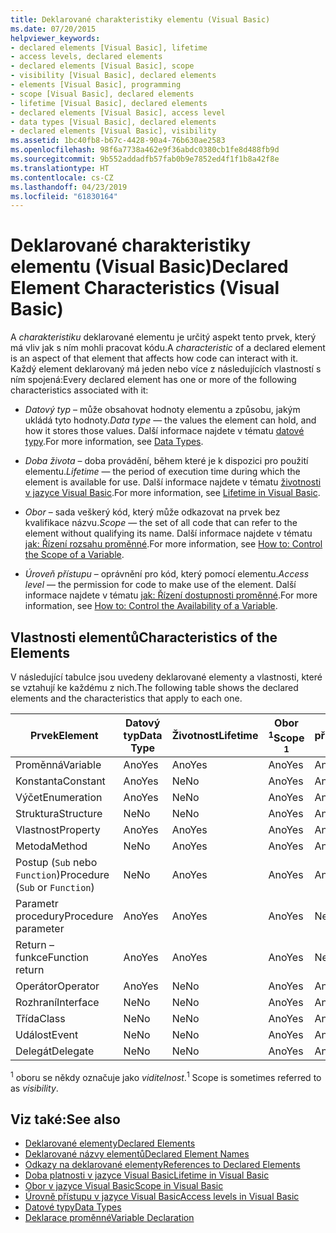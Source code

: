 ```yaml
---
title: Deklarované charakteristiky elementu (Visual Basic)
ms.date: 07/20/2015
helpviewer_keywords:
- declared elements [Visual Basic], lifetime
- access levels, declared elements
- declared elements [Visual Basic], scope
- visibility [Visual Basic], declared elements
- elements [Visual Basic], programming
- scope [Visual Basic], declared elements
- lifetime [Visual Basic], declared elements
- declared elements [Visual Basic], access level
- data types [Visual Basic], declared elements
- declared elements [Visual Basic], visibility
ms.assetid: 1bc40fb8-b67c-4428-90a4-76b630ae2583
ms.openlocfilehash: 98f6a7738a462e9f36abdc0380cb1fe8d488fb9d
ms.sourcegitcommit: 9b552addadfb57fab0b9e7852ed4f1f1b8a42f8e
ms.translationtype: HT
ms.contentlocale: cs-CZ
ms.lasthandoff: 04/23/2019
ms.locfileid: "61830164"
---
```

# <a name="declared-element-characteristics-visual-basic"></a><span data-ttu-id="6be2e-102">Deklarované charakteristiky elementu (Visual Basic)</span><span class="sxs-lookup"><span data-stu-id="6be2e-102">Declared Element Characteristics (Visual Basic)</span></span>
<span data-ttu-id="6be2e-103">A *charakteristiku* deklarované elementu je určitý aspekt tento prvek, který má vliv jak s ním mohli pracovat kódu.</span><span class="sxs-lookup"><span data-stu-id="6be2e-103">A *characteristic* of a declared element is an aspect of that element that affects how code can interact with it.</span></span> <span data-ttu-id="6be2e-104">Každý element deklarovaný má jeden nebo více z následujících vlastností s ním spojená:</span><span class="sxs-lookup"><span data-stu-id="6be2e-104">Every declared element has one or more of the following characteristics associated with it:</span></span>  
  
- <span data-ttu-id="6be2e-105">*Datový typ* – může obsahovat hodnoty elementu a způsobu, jakým ukládá tyto hodnoty.</span><span class="sxs-lookup"><span data-stu-id="6be2e-105">*Data type* — the values the element can hold, and how it stores those values.</span></span> <span data-ttu-id="6be2e-106">Další informace najdete v tématu [datové typy](../../../../visual-basic/language-reference/data-types/index.md).</span><span class="sxs-lookup"><span data-stu-id="6be2e-106">For more information, see [Data Types](../../../../visual-basic/language-reference/data-types/index.md).</span></span>  
  
- <span data-ttu-id="6be2e-107">*Doba života* – doba provádění, během které je k dispozici pro použití elementu.</span><span class="sxs-lookup"><span data-stu-id="6be2e-107">*Lifetime* — the period of execution time during which the element is available for use.</span></span> <span data-ttu-id="6be2e-108">Další informace najdete v tématu [životnosti v jazyce Visual Basic](../../../../visual-basic/programming-guide/language-features/declared-elements/lifetime.md).</span><span class="sxs-lookup"><span data-stu-id="6be2e-108">For more information, see [Lifetime in Visual Basic](../../../../visual-basic/programming-guide/language-features/declared-elements/lifetime.md).</span></span>  
  
- <span data-ttu-id="6be2e-109">*Obor* – sada veškerý kód, který může odkazovat na prvek bez kvalifikace názvu.</span><span class="sxs-lookup"><span data-stu-id="6be2e-109">*Scope* — the set of all code that can refer to the element without qualifying its name.</span></span> <span data-ttu-id="6be2e-110">Další informace najdete v tématu [jak: Řízení rozsahu proměnné](../../../../visual-basic/programming-guide/language-features/declared-elements/how-to-control-the-scope-of-a-variable.md).</span><span class="sxs-lookup"><span data-stu-id="6be2e-110">For more information, see [How to: Control the Scope of a Variable](../../../../visual-basic/programming-guide/language-features/declared-elements/how-to-control-the-scope-of-a-variable.md).</span></span>  
  
- <span data-ttu-id="6be2e-111">*Úroveň přístupu* – oprávnění pro kód, který pomocí elementu.</span><span class="sxs-lookup"><span data-stu-id="6be2e-111">*Access level* — the permission for code to make use of the element.</span></span> <span data-ttu-id="6be2e-112">Další informace najdete v tématu [jak: Řízení dostupnosti proměnné](../../../../visual-basic/programming-guide/language-features/declared-elements/how-to-control-the-availability-of-a-variable.md).</span><span class="sxs-lookup"><span data-stu-id="6be2e-112">For more information, see [How to: Control the Availability of a Variable](../../../../visual-basic/programming-guide/language-features/declared-elements/how-to-control-the-availability-of-a-variable.md).</span></span>  
  
## <a name="characteristics-of-the-elements"></a><span data-ttu-id="6be2e-113">Vlastnosti elementů</span><span class="sxs-lookup"><span data-stu-id="6be2e-113">Characteristics of the Elements</span></span>  
 <span data-ttu-id="6be2e-114">V následující tabulce jsou uvedeny deklarované elementy a vlastnosti, které se vztahují ke každému z nich.</span><span class="sxs-lookup"><span data-stu-id="6be2e-114">The following table shows the declared elements and the characteristics that apply to each one.</span></span>  
  
|<span data-ttu-id="6be2e-115">Prvek</span><span class="sxs-lookup"><span data-stu-id="6be2e-115">Element</span></span>|<span data-ttu-id="6be2e-116">Datový typ</span><span class="sxs-lookup"><span data-stu-id="6be2e-116">Data Type</span></span>|<span data-ttu-id="6be2e-117">Životnost</span><span class="sxs-lookup"><span data-stu-id="6be2e-117">Lifetime</span></span>|<span data-ttu-id="6be2e-118">Obor <sup>1</sup></span><span class="sxs-lookup"><span data-stu-id="6be2e-118">Scope <sup>1</sup></span></span>|<span data-ttu-id="6be2e-119">Úroveň přístupu</span><span class="sxs-lookup"><span data-stu-id="6be2e-119">Access Level</span></span>|  
|-------------|---------------|--------------|------------------------|------------------|  
|<span data-ttu-id="6be2e-120">Proměnná</span><span class="sxs-lookup"><span data-stu-id="6be2e-120">Variable</span></span>|<span data-ttu-id="6be2e-121">Ano</span><span class="sxs-lookup"><span data-stu-id="6be2e-121">Yes</span></span>|<span data-ttu-id="6be2e-122">Ano</span><span class="sxs-lookup"><span data-stu-id="6be2e-122">Yes</span></span>|<span data-ttu-id="6be2e-123">Ano</span><span class="sxs-lookup"><span data-stu-id="6be2e-123">Yes</span></span>|<span data-ttu-id="6be2e-124">Ano</span><span class="sxs-lookup"><span data-stu-id="6be2e-124">Yes</span></span>|  
|<span data-ttu-id="6be2e-125">Konstanta</span><span class="sxs-lookup"><span data-stu-id="6be2e-125">Constant</span></span>|<span data-ttu-id="6be2e-126">Ano</span><span class="sxs-lookup"><span data-stu-id="6be2e-126">Yes</span></span>|<span data-ttu-id="6be2e-127">Ne</span><span class="sxs-lookup"><span data-stu-id="6be2e-127">No</span></span>|<span data-ttu-id="6be2e-128">Ano</span><span class="sxs-lookup"><span data-stu-id="6be2e-128">Yes</span></span>|<span data-ttu-id="6be2e-129">Ano</span><span class="sxs-lookup"><span data-stu-id="6be2e-129">Yes</span></span>|  
|<span data-ttu-id="6be2e-130">Výčet</span><span class="sxs-lookup"><span data-stu-id="6be2e-130">Enumeration</span></span>|<span data-ttu-id="6be2e-131">Ano</span><span class="sxs-lookup"><span data-stu-id="6be2e-131">Yes</span></span>|<span data-ttu-id="6be2e-132">Ne</span><span class="sxs-lookup"><span data-stu-id="6be2e-132">No</span></span>|<span data-ttu-id="6be2e-133">Ano</span><span class="sxs-lookup"><span data-stu-id="6be2e-133">Yes</span></span>|<span data-ttu-id="6be2e-134">Ano</span><span class="sxs-lookup"><span data-stu-id="6be2e-134">Yes</span></span>|  
|<span data-ttu-id="6be2e-135">Struktura</span><span class="sxs-lookup"><span data-stu-id="6be2e-135">Structure</span></span>|<span data-ttu-id="6be2e-136">Ne</span><span class="sxs-lookup"><span data-stu-id="6be2e-136">No</span></span>|<span data-ttu-id="6be2e-137">Ne</span><span class="sxs-lookup"><span data-stu-id="6be2e-137">No</span></span>|<span data-ttu-id="6be2e-138">Ano</span><span class="sxs-lookup"><span data-stu-id="6be2e-138">Yes</span></span>|<span data-ttu-id="6be2e-139">Ano</span><span class="sxs-lookup"><span data-stu-id="6be2e-139">Yes</span></span>|  
|<span data-ttu-id="6be2e-140">Vlastnost</span><span class="sxs-lookup"><span data-stu-id="6be2e-140">Property</span></span>|<span data-ttu-id="6be2e-141">Ano</span><span class="sxs-lookup"><span data-stu-id="6be2e-141">Yes</span></span>|<span data-ttu-id="6be2e-142">Ano</span><span class="sxs-lookup"><span data-stu-id="6be2e-142">Yes</span></span>|<span data-ttu-id="6be2e-143">Ano</span><span class="sxs-lookup"><span data-stu-id="6be2e-143">Yes</span></span>|<span data-ttu-id="6be2e-144">Ano</span><span class="sxs-lookup"><span data-stu-id="6be2e-144">Yes</span></span>|  
|<span data-ttu-id="6be2e-145">Metoda</span><span class="sxs-lookup"><span data-stu-id="6be2e-145">Method</span></span>|<span data-ttu-id="6be2e-146">Ne</span><span class="sxs-lookup"><span data-stu-id="6be2e-146">No</span></span>|<span data-ttu-id="6be2e-147">Ano</span><span class="sxs-lookup"><span data-stu-id="6be2e-147">Yes</span></span>|<span data-ttu-id="6be2e-148">Ano</span><span class="sxs-lookup"><span data-stu-id="6be2e-148">Yes</span></span>|<span data-ttu-id="6be2e-149">Ano</span><span class="sxs-lookup"><span data-stu-id="6be2e-149">Yes</span></span>|  
|<span data-ttu-id="6be2e-150">Postup (`Sub` nebo `Function`)</span><span class="sxs-lookup"><span data-stu-id="6be2e-150">Procedure (`Sub` or `Function`)</span></span>|<span data-ttu-id="6be2e-151">Ne</span><span class="sxs-lookup"><span data-stu-id="6be2e-151">No</span></span>|<span data-ttu-id="6be2e-152">Ano</span><span class="sxs-lookup"><span data-stu-id="6be2e-152">Yes</span></span>|<span data-ttu-id="6be2e-153">Ano</span><span class="sxs-lookup"><span data-stu-id="6be2e-153">Yes</span></span>|<span data-ttu-id="6be2e-154">Ano</span><span class="sxs-lookup"><span data-stu-id="6be2e-154">Yes</span></span>|  
|<span data-ttu-id="6be2e-155">Parametr procedury</span><span class="sxs-lookup"><span data-stu-id="6be2e-155">Procedure parameter</span></span>|<span data-ttu-id="6be2e-156">Ano</span><span class="sxs-lookup"><span data-stu-id="6be2e-156">Yes</span></span>|<span data-ttu-id="6be2e-157">Ano</span><span class="sxs-lookup"><span data-stu-id="6be2e-157">Yes</span></span>|<span data-ttu-id="6be2e-158">Ano</span><span class="sxs-lookup"><span data-stu-id="6be2e-158">Yes</span></span>|<span data-ttu-id="6be2e-159">Ne</span><span class="sxs-lookup"><span data-stu-id="6be2e-159">No</span></span>|  
|<span data-ttu-id="6be2e-160">Return – funkce</span><span class="sxs-lookup"><span data-stu-id="6be2e-160">Function return</span></span>|<span data-ttu-id="6be2e-161">Ano</span><span class="sxs-lookup"><span data-stu-id="6be2e-161">Yes</span></span>|<span data-ttu-id="6be2e-162">Ano</span><span class="sxs-lookup"><span data-stu-id="6be2e-162">Yes</span></span>|<span data-ttu-id="6be2e-163">Ano</span><span class="sxs-lookup"><span data-stu-id="6be2e-163">Yes</span></span>|<span data-ttu-id="6be2e-164">Ne</span><span class="sxs-lookup"><span data-stu-id="6be2e-164">No</span></span>|  
|<span data-ttu-id="6be2e-165">Operátor</span><span class="sxs-lookup"><span data-stu-id="6be2e-165">Operator</span></span>|<span data-ttu-id="6be2e-166">Ano</span><span class="sxs-lookup"><span data-stu-id="6be2e-166">Yes</span></span>|<span data-ttu-id="6be2e-167">Ne</span><span class="sxs-lookup"><span data-stu-id="6be2e-167">No</span></span>|<span data-ttu-id="6be2e-168">Ano</span><span class="sxs-lookup"><span data-stu-id="6be2e-168">Yes</span></span>|<span data-ttu-id="6be2e-169">Ano</span><span class="sxs-lookup"><span data-stu-id="6be2e-169">Yes</span></span>|  
|<span data-ttu-id="6be2e-170">Rozhraní</span><span class="sxs-lookup"><span data-stu-id="6be2e-170">Interface</span></span>|<span data-ttu-id="6be2e-171">Ne</span><span class="sxs-lookup"><span data-stu-id="6be2e-171">No</span></span>|<span data-ttu-id="6be2e-172">Ne</span><span class="sxs-lookup"><span data-stu-id="6be2e-172">No</span></span>|<span data-ttu-id="6be2e-173">Ano</span><span class="sxs-lookup"><span data-stu-id="6be2e-173">Yes</span></span>|<span data-ttu-id="6be2e-174">Ano</span><span class="sxs-lookup"><span data-stu-id="6be2e-174">Yes</span></span>|  
|<span data-ttu-id="6be2e-175">Třída</span><span class="sxs-lookup"><span data-stu-id="6be2e-175">Class</span></span>|<span data-ttu-id="6be2e-176">Ne</span><span class="sxs-lookup"><span data-stu-id="6be2e-176">No</span></span>|<span data-ttu-id="6be2e-177">Ne</span><span class="sxs-lookup"><span data-stu-id="6be2e-177">No</span></span>|<span data-ttu-id="6be2e-178">Ano</span><span class="sxs-lookup"><span data-stu-id="6be2e-178">Yes</span></span>|<span data-ttu-id="6be2e-179">Ano</span><span class="sxs-lookup"><span data-stu-id="6be2e-179">Yes</span></span>|  
|<span data-ttu-id="6be2e-180">Událost</span><span class="sxs-lookup"><span data-stu-id="6be2e-180">Event</span></span>|<span data-ttu-id="6be2e-181">Ne</span><span class="sxs-lookup"><span data-stu-id="6be2e-181">No</span></span>|<span data-ttu-id="6be2e-182">Ne</span><span class="sxs-lookup"><span data-stu-id="6be2e-182">No</span></span>|<span data-ttu-id="6be2e-183">Ano</span><span class="sxs-lookup"><span data-stu-id="6be2e-183">Yes</span></span>|<span data-ttu-id="6be2e-184">Ano</span><span class="sxs-lookup"><span data-stu-id="6be2e-184">Yes</span></span>|  
|<span data-ttu-id="6be2e-185">Delegát</span><span class="sxs-lookup"><span data-stu-id="6be2e-185">Delegate</span></span>|<span data-ttu-id="6be2e-186">Ne</span><span class="sxs-lookup"><span data-stu-id="6be2e-186">No</span></span>|<span data-ttu-id="6be2e-187">Ne</span><span class="sxs-lookup"><span data-stu-id="6be2e-187">No</span></span>|<span data-ttu-id="6be2e-188">Ano</span><span class="sxs-lookup"><span data-stu-id="6be2e-188">Yes</span></span>|<span data-ttu-id="6be2e-189">Ano</span><span class="sxs-lookup"><span data-stu-id="6be2e-189">Yes</span></span>|  
  
 <span data-ttu-id="6be2e-190"><sup>1</sup> oboru se někdy označuje jako *viditelnost*.</span><span class="sxs-lookup"><span data-stu-id="6be2e-190"><sup>1</sup> Scope is sometimes referred to as *visibility*.</span></span>  
  
## <a name="see-also"></a><span data-ttu-id="6be2e-191">Viz také:</span><span class="sxs-lookup"><span data-stu-id="6be2e-191">See also</span></span>

- [<span data-ttu-id="6be2e-192">Deklarované elementy</span><span class="sxs-lookup"><span data-stu-id="6be2e-192">Declared Elements</span></span>](../../../../visual-basic/programming-guide/language-features/declared-elements/index.md)
- [<span data-ttu-id="6be2e-193">Deklarované názvy elementů</span><span class="sxs-lookup"><span data-stu-id="6be2e-193">Declared Element Names</span></span>](../../../../visual-basic/programming-guide/language-features/declared-elements/declared-element-names.md)
- [<span data-ttu-id="6be2e-194">Odkazy na deklarované elementy</span><span class="sxs-lookup"><span data-stu-id="6be2e-194">References to Declared Elements</span></span>](../../../../visual-basic/programming-guide/language-features/declared-elements/references-to-declared-elements.md)
- [<span data-ttu-id="6be2e-195">Doba platnosti v jazyce Visual Basic</span><span class="sxs-lookup"><span data-stu-id="6be2e-195">Lifetime in Visual Basic</span></span>](../../../../visual-basic/programming-guide/language-features/declared-elements/lifetime.md)
- [<span data-ttu-id="6be2e-196">Obor v jazyce Visual Basic</span><span class="sxs-lookup"><span data-stu-id="6be2e-196">Scope in Visual Basic</span></span>](../../../../visual-basic/programming-guide/language-features/declared-elements/scope.md)
- [<span data-ttu-id="6be2e-197">Úrovně přístupu v jazyce Visual Basic</span><span class="sxs-lookup"><span data-stu-id="6be2e-197">Access levels in Visual Basic</span></span>](../../../../visual-basic/programming-guide/language-features/declared-elements/access-levels.md)
- [<span data-ttu-id="6be2e-198">Datové typy</span><span class="sxs-lookup"><span data-stu-id="6be2e-198">Data Types</span></span>](../../../../visual-basic/programming-guide/language-features/data-types/index.md)
- [<span data-ttu-id="6be2e-199">Deklarace proměnné</span><span class="sxs-lookup"><span data-stu-id="6be2e-199">Variable Declaration</span></span>](../../../../visual-basic/programming-guide/language-features/variables/variable-declaration.md)
